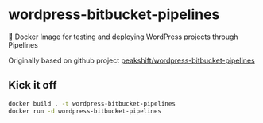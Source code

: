 # wordpress-bitbucket-pipelines
🐳 Docker Image for testing and deploying WordPress projects through Pipelines

Originally based on github project [peakshift/wordpress-bitbucket-pipelines](https://hub.docker.com/r/peakshift/wordpress-bitbucket-pipelines/~/dockerfile/)


## Kick it off

```sh
docker build . -t wordpress-bitbucket-pipelines
docker run -d wordpress-bitbucket-pipelines
```